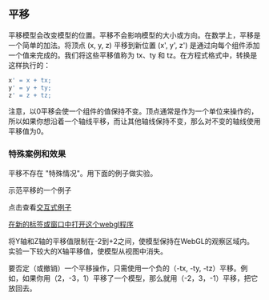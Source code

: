 ## 平移

平移模型会改变模型的位置。平移不会影响模型的大小或方向。在数学上，平移是一个简单的加法。将顶点 (x, y, z) 平移到新位置 (x', y', z') 是通过向每个组件添加一个值来完成的。我们将这些平移值称为 tx、ty 和 tz。在方程式格式中，转换是这样执行的：
```js
x' = x + tx;
y' = y + ty;
z' = z + tz;
```

注意，以0平移会使一个组件的值保持不变。顶点通常是作为一个单位来操作的，所以如果你想沿着一个轴线平移，而让其他轴线保持不变，那么对不变的轴线使用平移值为0。

### 特殊案例和效果

平移不存在 "特殊情况"。用下面的例子做实验。

示范平移的一个例子

点击查看[交互式例子](http://learnwebgl.brown37.net/transformations2/transformations_translate.html#special-cases-and-effects)

[在新的标签或窗口中打开这个webgl程序](http://learnwebgl.brown37.net/transformations2/translate/translate.html)

将Y轴和Z轴的平移值限制在-2到+2之间，使模型保持在WebGL的观察区域内。实验一下较大的X轴平移值，使模型从视图中消失。

要否定（或撤销）一个平移操作，只需使用一个负的（-tx, -ty, -tz）平移。例如，如果你用（2，-3，1）平移了一个模型，那么就用（-2，3，-1）平移，把它放回去。